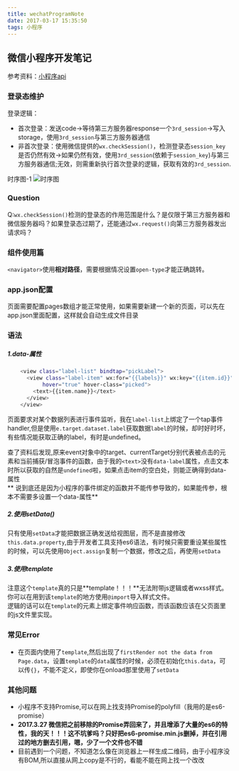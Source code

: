 ```yaml
---
title: wechatProgramNote
date: 2017-03-17 15:35:50
tags: 小程序
---
```

## 微信小程序开发笔记
参考资料：[小程序api](https://mp.weixin.qq.com/debug/wxadoc/dev/api/api-login.html)
### 登录态维护

登录逻辑：  

- 首次登录：发送code->等待第三方服务器response一个`3rd_session`->写入storage，使用`3rd_session`与第三方服务器通信
- 非首次登录：使用微信提供的`wx.checkSession()`，检测登录态`session_key`是否仍然有效->如果仍然有效，使用`3rd_session`(依赖于`session_key`)与第三方服务器通信;无效，则需重新执行首次登录的逻辑，获取有效的`3rd_session`.

时序图-1
![时序图](https://mp.weixin.qq.com/debug/wxadoc/dev/image/login.png?t=2017213)

### Question
Q:`wx.checkSession()`检测的登录态的作用范围是什么？是仅限于第三方服务器和微信服务器吗？如果登录态过期了，还能通过`wx.request()`向第三方服务器发出请求吗？



### 组件使用篇
`<navigator>`使用**相对路径**，需要根据情况设置`open-type`才能正确跳转。

### app.json配置
页面需要配置pages数组才能正常使用，如果需要新建一个新的页面，可以先在app.json里面配置，这样就会自动生成文件目录

### 语法
##### 1.data-属性
``` bash
	<view class="label-list" bindtap="pickLabel">
      <view class="label-item" wx:for="{{labels}}" wx:key="{{item.id}}" data-label="{{item.id}}" 
		   hover="true" hover-class="picked">
        <text>{{item.name}}</text>
      </view>
    </view>
```

页面要求对某个数据列表进行事件监听，我在`label-list`上绑定了一个tap事件handler,但是使用`e.target.dataset.label`获取数据`label`的时候，却时好时坏，有些情况能获取正确的label，有时是undefined。

查了资料后发现,原来event对象中的target、currentTarget分别代表被点击的元素和当前捕获/冒泡事件的函数，由于我的`<text>`没有`data-label`属性，点击文本时所以获取的自然是`undefined`啦，如果点击item的空白处，则能正确得到data-属性  
** 说到底还是因为小程序的事件绑定的函数并不能传参导致的，如果能传参，根本不需要多设置一个data-属性**

##### 2.使用setData()
只有使用`setData`才能把数据正确发送给视图层，而不是直接修改`this.data.property`,由于开发者工具支持es6语法，有时候只需要重设某些属性的时候，可以先使用`Object.assign`复制一个数据，修改之后，再使用`setData`
##### 3.使用template
注意这个`template`真的只是**template！！！**无法附带js逻辑或者wxss样式。   
你可以在用到该`template`的地方使用`@import`导入样式文件。  
逻辑的话可以在`template`的元素上绑定事件响应函数，而该函数应该在父页面里的js文件里实现。

### 常见Error
- 在页面内使用了`template`,然后出现了`firstRender not the data from Page.data`，设置`template`的`data`属性的时候，必须在初始化`this.data`，可以传`{}`，不能不定义，即使你在onload那里使用了`setData`

### 其他问题
- 小程序不支持Promise,可以在网上找支持Promise的polyfill（我用的是es6-promise）
- **2017.3.27 微信把之前移除的Promise弄回来了，并且增添了大量的es6的特性，我的天！！！这不坑爹吗？只好把es6-promise.min.js删掉，并在引用过的地方删去引用，嗯，少了一个文件也不错**
- 目前遇到一个问题，不知道怎么像在浏览器上一样生成二维码，由于小程序没有BOM,所以直接从网上copy是不行的，看能不能在网上找一个改改